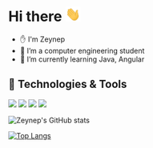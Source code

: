 # Hi there <img src="https://raw.githubusercontent.com/zeynepsl/zeynepsl/master/wave.gif" width="30px">

<!--
**zeynepsl/zeynepsl** is a ✨ _special_ ✨ repository because its `README.md` (this file) appears on your GitHub profile.

baslik: [![Header](https://raw.githubusercontent.com/MartinHeinz/<OWNER>/<OWNER>/readme_header.png "Header")](https://some-url.dev/)
gif ekleme: <img src="https://raw.githubusercontent.com/<OWNER>/<OWNER>/master/<GIF_NAME>.gif" width="30px">
# Hello, folks! <img src="https://raw.githubusercontent.com/zeynepsl/zeynepsl/master/wave.gif" width="30px"> 👋

Here are some ideas to get you started:
- 👯 I’m looking to collaborate on ...
- 🤔 I’m looking for help with ...
- 💬 Ask me about ...
- 📫 How to reach me: ...
- 😄 Pronouns: ...
- ⚡ Fun fact: ...
- bir şeyleri gizler:  ![Zeynep's GitHub stats](https://github-readme-stats.vercel.app/api?username=zeynepsl&hide=contribs,prs)
Options: &hide=stars,commits,prs,issues,contribs

- gizlemeden        :  [![Zeynep's GitHub stats](https://github-readme-stats.vercel.app/api?username=zeynepsl)](https://github.com/zeynepsl/github-readme-stats)

simgesiz gösterim : ![Zeynep's GitHub stats](https://github-readme-stats.vercel.app/api?username=zeynepsl&count_private=true)

simgeli gösterim : ![Zeynep's GitHub stats](https://github-readme-stats.vercel.app/api?username=zeynepsl&show_icons=true)
-->

- ✋ I'm Zeynep
- 🔭 I’m a computer engineering student
- 🌱 I’m currently learning Java, Angular

## 🔧 Technologies & Tools
![](https://img.shields.io/badge/Editor-Eclipse-informational?style=flat&logo=eclipse&logoColor=white&color=2bbc8a)
![](https://img.shields.io/badge/Code-Python-informational?style=flat&logo=python&logoColor=white&color=2bbc8a)
![](https://img.shields.io/badge/Code-Java-informational?style=flat&logo=java&logoColor=white&color=2bbc8a)
![](https://img.shields.io/badge/Code-Angular-informational?style=flat&logo=angular&logoColor=white&color=2bbc8a)


![Zeynep's GitHub stats](https://github-readme-stats.vercel.app/api?username=zeynepsl&theme=tokyonight&show_icons=true)

[![Top Langs](https://github-readme-stats.vercel.app/api/top-langs/?username=zeynepsl&hide=TSql,PowerShell)](https://github.com/anuraghazra/github-readme-stats)


